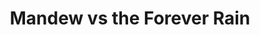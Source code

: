 ---
title: "Mandew vs the Forever Rain"
download: ""
shortdesc: "Mandew's fields are being flooded by a mysterious rainstorm thats been going on for weeks now. How can he plant all his delicious tomatoes and watermelon? Its up to him to investigate this phenomenon before it's too late."
---